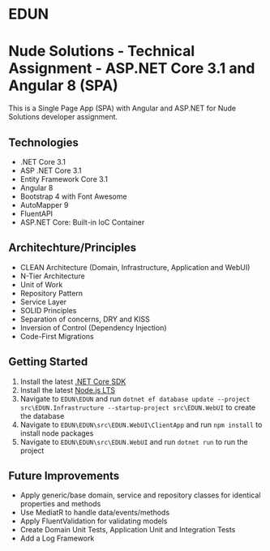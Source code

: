 # EDUN
# Nude Solutions - Technical Assignment - ASP.NET Core 3.1 and Angular 8 (SPA) 

This is a Single Page App (SPA) with Angular and ASP.NET for Nude Solutions developer assignment. 

## Technologies

* .NET Core 3.1
* ASP .NET Core 3.1
* Entity Framework Core 3.1
* Angular 8
* Bootstrap 4 with Font Awesome
* AutoMapper 9
* FluentAPI
* ASP.NET Core: Built-in IoC Container

## Architechture/Principles

* CLEAN Architecture (Domain, Infrastructure, Application and WebUI)
* N-Tier Architecture
* Unit of Work
* Repository Pattern 
* Service Layer
* SOLID Principles
* Separation of concerns, DRY and KISS
* Inversion of Control (Dependency Injection)
* Code-First Migrations

## Getting Started

1. Install the latest [.NET Core SDK](https://dotnet.microsoft.com/download)
2. Install the latest [Node.js LTS](https://nodejs.org/en/)
3. Navigate to `EDUN\EDUN` and run `dotnet ef database update --project src\EDUN.Infrastructure --startup-project src\EDUN.WebUI` to create the database
4. Navigate to `EDUN\EDUN\src\EDUN.WebUI\ClientApp` and run `npm install` to install node packages
5. Navigate to `EDUN\EDUN\src\EDUN.WebUI` and run `dotnet run` to run the project

## Future Improvements

* Apply generic/base domain, service and repository classes for identical properties and methods
* Use MediatR to handle data/events/methods
* Apply FluentValidation for validating models
* Create Domain Unit Tests, Application Unit and Integration Tests
* Add a Log Framework

